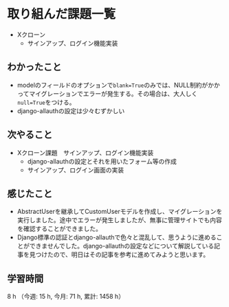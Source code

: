 # 取り組んだ課題一覧
- Xクローン
    - サインアップ、ログイン機能実装

## わかったこと
- modelのフィールドのオプションで`blank=True`のみでは、NULL制約がかかってマイグレーションでエラーが発生する。その場合は、大人しく`null=True`をつける。
- django-allauthの設定は少々むずかしい

## 次やること
- Xクローン課題　サインアップ、ログイン機能実装
    - django-allauthの設定とそれを用いたフォーム等の作成
    - サインアップ、ログイン画面の実装    

## 感じたこと
- AbstractUserを継承してCustomUserモデルを作成し、マイグレーションを実行しました。途中でエラーが発生しましたが、無事に管理サイトでも内容を確認することができました。
-  Django標準の認証とdjango-allauthで色々と混乱して、思うように進めることができませんでした。django-allauthの設定などについて解説している記事を見つけたので、明日はその記事を参考に進めてみようと思います。   
    
## 学習時間
8 h （今週: 15 h, 今月: 71 h, 累計: 1458 h）